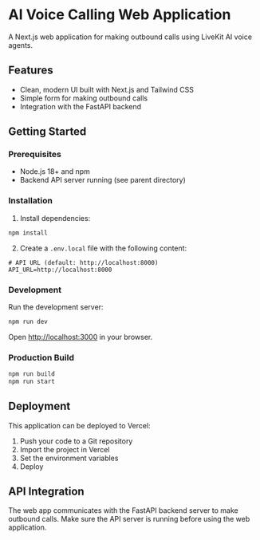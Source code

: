 # AI Voice Calling Web Application

A Next.js web application for making outbound calls using LiveKit AI voice agents.

## Features

- Clean, modern UI built with Next.js and Tailwind CSS
- Simple form for making outbound calls
- Integration with the FastAPI backend

## Getting Started

### Prerequisites

- Node.js 18+ and npm
- Backend API server running (see parent directory)

### Installation

1. Install dependencies:

```bash
npm install
```

2. Create a `.env.local` file with the following content:

```
# API URL (default: http://localhost:8000)
API_URL=http://localhost:8000
```

### Development

Run the development server:

```bash
npm run dev
```

Open [http://localhost:3000](http://localhost:3000) in your browser.

### Production Build

```bash
npm run build
npm run start
```

## Deployment

This application can be deployed to Vercel:

1. Push your code to a Git repository
2. Import the project in Vercel
3. Set the environment variables
4. Deploy

## API Integration

The web app communicates with the FastAPI backend server to make outbound calls. Make sure the API server is running before using the web application.
